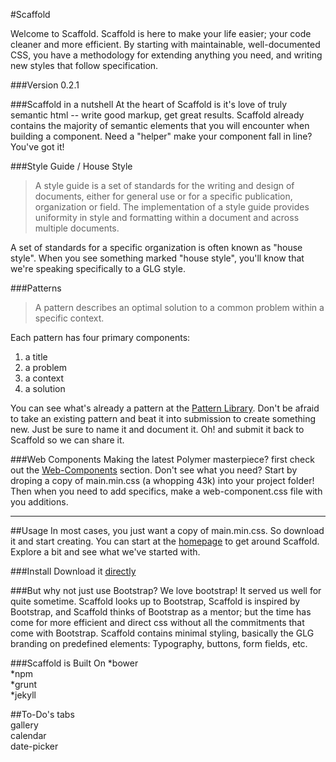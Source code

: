 #Scaffold

Welcome to Scaffold. Scaffold is here to make your life easier; your code cleaner and more efficient. By starting with maintainable, well-documented CSS, you have a methodology for extending anything you need, and writing new styles that follow specification.

###Version
0.2.1

###Scaffold in a nutshell
At the heart of Scaffold is it's love of truly semantic html -- write good markup, get great results. Scaffold already contains the majority of semantic elements that you will encounter when building a component. Need a "helper" make your component fall in line? You've got it!

###Style Guide / House Style
>A style guide is a set of standards for the writing and design of documents, either for general use or for a specific publication, organization or field. The implementation of a style guide provides uniformity in style and formatting within a document and across multiple documents.

A set of standards for a specific organization is often known as "house style". When you see something marked "house style", you'll know that we're speaking specifically to a GLG style.

###Patterns
>A pattern describes an optimal solution to a common problem within a specific context.

Each pattern has four primary components:
1. a title
2. a problem
3. a context
4. a solution

You can see what's already a pattern at the [Pattern Library]. Don't be afraid to take an existing pattern and beat it into submission to create something new. Just be sure to name it and document it. Oh! and submit it back to Scaffold so we can share it.

###Web Components
Making the latest Polymer masterpiece? first check out the [Web-Components] section. Don't see what you need? Start by droping a copy of main.min.css (a whopping 43k) into your project folder! Then when you need to add specifics, make a web-component.css file with you additions.
___

##Usage
In most cases, you just want a copy of main.min.css. So download it and start creating. You can start at the [homepage] to get around Scaffold. Explore a bit and see what we've started with. 

###Install
Download it [directly]

###But why not just use Bootstrap?
We love bootstrap! It served us well for quite sometime. Scaffold looks up to Bootstrap, Scaffold is inspired by Bootstrap, and Scaffold thinks of Bootstrap as a mentor; but the time has come for more efficient and direct css without all the commitments that come with Bootstrap. Scaffold contains minimal styling, basically the GLG branding on predefined elements: Typography, buttons, form fields, etc.


###Scaffold is Built On
*bower  
*npm  
*grunt  
*jekyll  

##To-Do's
tabs  
gallery  
calendar  
date-picker  

[Pattern Library]:http://quattromani.github.io/scaffold/patterns/
[Web-Components]:http://quattromani.github.io/scaffold/web-components/
[homepage]:http://quattromani.github.io/scaffold/
[directly]:https://github.com/quattromani/scaffold/blob/master/css/main.min.css

